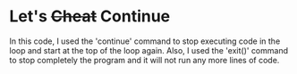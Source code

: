# Let's ~~Cheat~~ Continue

In this code, I used the 'continue' command to stop executing code in the loop and start at the top of the loop again.
Also, I used the 'exit()' command to stop completely the program and it will not run any more lines of code.
